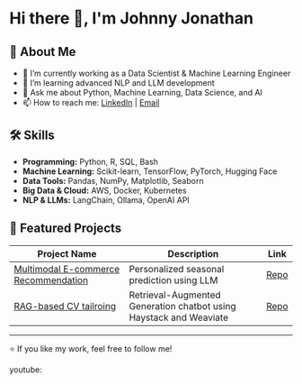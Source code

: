 # Hi there 👋, I'm Johnny Jonathan

## 🚀 About Me
- 🔭 I’m currently working as a Data Scientist & Machine Learning Engineer
- 🌱 I’m learning advanced NLP and LLM development
- 💬 Ask me about Python, Machine Learning, Data Science, and AI
- 📫 How to reach me: [LinkedIn](https://www.linkedin.com/in/johnny941/) | [Email](mailto:johnnyjonathan008@gmail.com)

## 🛠 Skills
- **Programming:** Python, R, SQL, Bash  
- **Machine Learning:** Scikit-learn, TensorFlow, PyTorch, Hugging Face  
- **Data Tools:** Pandas, NumPy, Matplotlib, Seaborn  
- **Big Data & Cloud:** AWS, Docker, Kubernetes  
- **NLP & LLMs:** LangChain, Ollama, OpenAI API

## 📂 Featured Projects
| Project Name | Description | Link |
|--------------|-------------|------|
| [Multimodal E-commerce Recommendation](https://github.com/jjjonathan96/multimodal_LLM_Ecommerce_recommendation) | Personalized seasonal prediction using LLM | [Repo](https://github.com/jjjonathan96/multimodal_LLM_Ecommerce_recommendation)|
| [RAG-based CV tailroing](https://github.com/jjjonathan96/Agent-based-RAG-system-for-CV-tailoring-and-ATS-checking) | Retrieval-Augmented Generation chatbot using Haystack and Weaviate | [Repo](https://github.com/jjjonathan96/Agent-based-RAG-system-for-CV-tailoring-and-ATS-checking) |

---

⭐️ If you like my work, feel free to follow me!

youtube:
